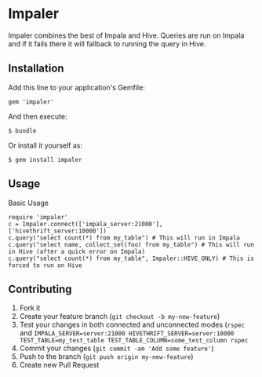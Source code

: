 # Impaler

Impaler combines the best of Impala and Hive.  Queries are run on Impala and if it fails there it will fallback to running the query in Hive.  

## Installation

Add this line to your application's Gemfile:

    gem 'impaler'

And then execute:

    $ bundle

Or install it yourself as:

    $ gem install impaler

## Usage

Basic Usage

    require 'impaler'
    c = Impaler.connect(['impala_server:21000'], ['hivethrift_server:10000'])
    c.query("select count(*) from my_table") # This will run in Impala
    c.query("select name, collect_set(foo) from my_table") # This will run in Hive (after a quick error on Impala)
    c.query("select count(*) from my_table", Impaler::HIVE_ONLY) # This is forced to run on Hive

## Contributing

1. Fork it
1. Create your feature branch (`git checkout -b my-new-feature`)
1. Test your changes in both connected and unconnected modes (`rspec` and `IMPALA_SERVER=server:21000 HIVETHRIFT_SERVER=server:10000 TEST_TABLE=my_test_table TEST_TABLE_COLUMN=some_test_column rspec`
1. Commit your changes (`git commit -am 'Add some feature'`)
1. Push to the branch (`git push origin my-new-feature`)
1. Create new Pull Request
